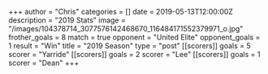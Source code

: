 +++
author = "Chris"
categories = []
date = 2019-05-13T12:00:00Z
description = "2019 Stats"
image = "/images/104378714_3077576142468670_116484171552379971_o.jpg"
frother_goals = 8
match = true
opponent = "United Elite"
opponent_goals = 1
result = "Win"
title = "2019 Season"
type = "post"
[[scorers]]
goals = 5
scorer = "Yarride"
[[scorers]]
goals = 2
scorer = "Lee"
[[scorers]]
goals = 1
scorer = "Dean"
+++